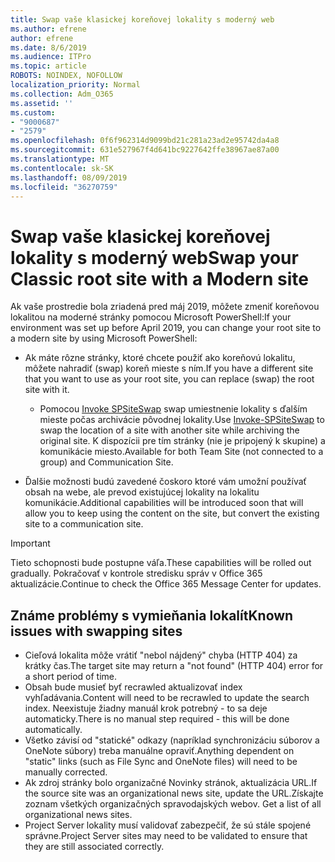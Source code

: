 ```yaml
---
title: Swap vaše klasickej koreňovej lokality s moderný web
ms.author: efrene
author: efrene
ms.date: 8/6/2019
ms.audience: ITPro
ms.topic: article
ROBOTS: NOINDEX, NOFOLLOW
localization_priority: Normal
ms.collection: Adm_O365
ms.assetid: ''
ms.custom:
- "9000687"
- "2579"
ms.openlocfilehash: 0f6f962314d9099bd21c281a23ad2e95742da4a8
ms.sourcegitcommit: 631e527967f4d641bc9227642ffe38967ae87a00
ms.translationtype: MT
ms.contentlocale: sk-SK
ms.lasthandoff: 08/09/2019
ms.locfileid: "36270759"
---
```

# <a name="swap-your-classic-root-site-with-a-modern-site"></a><span data-ttu-id="6bf52-102">Swap vaše klasickej koreňovej lokality s moderný web</span><span class="sxs-lookup"><span data-stu-id="6bf52-102">Swap your Classic root site with a Modern site</span></span>

<span data-ttu-id="6bf52-103">Ak vaše prostredie bola zriadená pred máj 2019, môžete zmeniť koreňovou lokalitou na moderné stránky pomocou Microsoft PowerShell:</span><span class="sxs-lookup"><span data-stu-id="6bf52-103">If your environment was set up before April 2019, you can change your root site to a modern site by using Microsoft PowerShell:</span></span>

- <span data-ttu-id="6bf52-104">Ak máte rôzne stránky, ktoré chcete použiť ako koreňovú lokalitu, môžete nahradiť (swap) koreň mieste s ním.</span><span class="sxs-lookup"><span data-stu-id="6bf52-104">If you have a different site that you want to use as your root site, you can replace (swap) the root site with it.</span></span> 
    - <span data-ttu-id="6bf52-105">Pomocou [Invoke SPSiteSwap](https://docs.microsoft.com/powershell/module/sharepoint-online/invoke-spositeswap?view=sharepoint-ps) swap umiestnenie lokality s ďalším mieste počas archivácie pôvodnej lokality.</span><span class="sxs-lookup"><span data-stu-id="6bf52-105">Use [Invoke-SPSiteSwap](https://docs.microsoft.com/powershell/module/sharepoint-online/invoke-spositeswap?view=sharepoint-ps) to swap the location of a site with another site while archiving the original site.</span></span> <span data-ttu-id="6bf52-106">K dispozícii pre tím stránky (nie je pripojený k skupine) a komunikácie miesto.</span><span class="sxs-lookup"><span data-stu-id="6bf52-106">Available for both Team Site (not connected to a group) and Communication Site.</span></span> 

- <span data-ttu-id="6bf52-107">Ďalšie možnosti budú zavedené čoskoro ktoré vám umožní používať obsah na webe, ale prevod existujúcej lokality na lokalitu komunikácie.</span><span class="sxs-lookup"><span data-stu-id="6bf52-107">Additional capabilities will be introduced soon that will allow you to keep using the content on the site, but convert the existing site to a communication site.</span></span> 
>[!Important]
><span data-ttu-id="6bf52-108">Tieto schopnosti bude postupne váľa.</span><span class="sxs-lookup"><span data-stu-id="6bf52-108">These capabilities will be rolled out gradually.</span></span> <span data-ttu-id="6bf52-109">Pokračovať v kontrole stredisku správ v Office 365 aktualizácie.</span><span class="sxs-lookup"><span data-stu-id="6bf52-109">Continue to check the Office 365 Message Center for updates.</span></span> 

## <a name="known-issues-with-swapping-sites"></a><span data-ttu-id="6bf52-110">Známe problémy s vymieňania lokalít</span><span class="sxs-lookup"><span data-stu-id="6bf52-110">Known issues with swapping sites</span></span>

- <span data-ttu-id="6bf52-111">Cieľová lokalita môže vrátiť "nebol nájdený" chyba (HTTP 404) za krátky čas.</span><span class="sxs-lookup"><span data-stu-id="6bf52-111">The target site may return a "not found" (HTTP 404) error for a short period of time.</span></span>
- <span data-ttu-id="6bf52-112">Obsah bude musieť byť recrawled aktualizovať index vyhľadávania.</span><span class="sxs-lookup"><span data-stu-id="6bf52-112">Content will need to be recrawled to update the search index.</span></span> <span data-ttu-id="6bf52-113">Neexistuje žiadny manuál krok potrebný - to sa deje automaticky.</span><span class="sxs-lookup"><span data-stu-id="6bf52-113">There is no manual step required - this will be done automatically.</span></span>
- <span data-ttu-id="6bf52-114">Všetko závisí od "statické" odkazy (napríklad synchronizáciu súborov a OneNote súbory) treba manuálne opraviť.</span><span class="sxs-lookup"><span data-stu-id="6bf52-114">Anything dependent on "static" links (such as File Sync and OneNote files) will need to be manually corrected.</span></span>
- <span data-ttu-id="6bf52-115">Ak zdroj stránky bolo organizačné Novinky stránok, aktualizácia URL.</span><span class="sxs-lookup"><span data-stu-id="6bf52-115">If the source site was an organizational news site, update the URL.</span></span><span data-ttu-id="6bf52-116">Získajte zoznam všetkých organizačných spravodajských webov.</span><span class="sxs-lookup"><span data-stu-id="6bf52-116"> Get a list of all organizational news sites.</span></span>
- <span data-ttu-id="6bf52-117">Project Server lokality musí validovať zabezpečiť, že sú stále spojené správne.</span><span class="sxs-lookup"><span data-stu-id="6bf52-117">Project Server sites may need to be validated to ensure that they are still associated correctly.</span></span>





